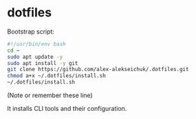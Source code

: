 # dotfiles

Bootstrap script:

```bash
#!/usr/bin/env bash
cd ~
sudo apt update -y
sudo apt install -y git
git clone https://github.com/alex-alekseichuk/.dotfiles.git
chmod a+x ~/.dotfiles/install.sh
~/.dotfiles/install.sh
```

(Note or remember these line)

It installs CLI tools and their configuration.

